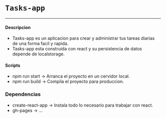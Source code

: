 # `Tasks-app`
---
#### Descripcion
+ Tasks-app es un aplicacion para crear y administrar tus tareas diarias de una forma facil y rapida.
+ Tasks-app esta construida con react y su persistencia de datos depende de localstorage.
#### Scripts 
+ npm run start -> Arranca el proyecto en un cervidor  local.
+ npm run build -> Compila el proyecto para produccion.
### Dependencias
+ create-react-app -> Instala todo lo necesario para trabajar con react.
+ gh-pages -> ...